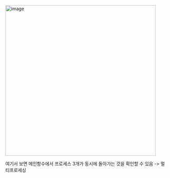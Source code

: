 <img width="468" alt="image" src="https://user-images.githubusercontent.com/76513889/164027358-55cb8e9c-9ac2-4b3e-b869-848a1634503f.png">

여기서 보면 메인함수에서 프로세스 3개가 동시에 돌아가는 것을 확인할 수 있음 -> 멀티프로세싱 
